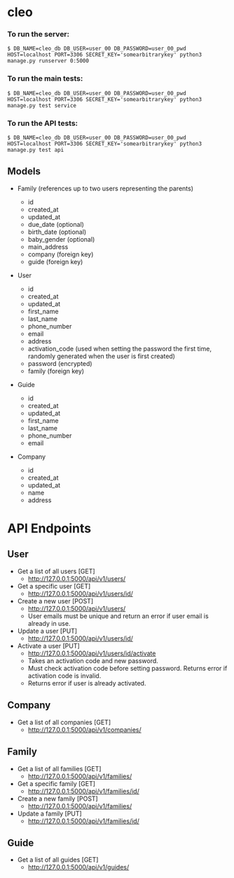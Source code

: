 # cleo


### To run the server:

```$ DB_NAME=cleo_db DB_USER=user_00 DB_PASSWORD=user_00_pwd HOST=localhost PORT=3306 SECRET_KEY='somearbitrarykey' python3 manage.py runserver 0:5000```

### To run the main tests:

```$ DB_NAME=cleo_db DB_USER=user_00 DB_PASSWORD=user_00_pwd HOST=localhost PORT=3306 SECRET_KEY='somearbitrarykey' python3 manage.py test service```


### To run the API tests:

```$ DB_NAME=cleo_db DB_USER=user_00 DB_PASSWORD=user_00_pwd HOST=localhost PORT=3306 SECRET_KEY='somearbitrarykey' python3 manage.py test api```



## Models

- Family (references up to two users representing the parents)
  - id
  - created_at
  - updated_at
  - due_date (optional)
  - birth_date (optional)
  - baby_gender (optional)
  - main_address
  - company (foreign key)
  - guide (foreign key)
    
- User  
  - id
  - created_at
  - updated_at
  - first_name
  - last_name
  - phone_number
  - email
  - address
  - activation_code (used when setting the password the first time, randomly generated when the user is first created)
  - password (encrypted)
  - family (foreign key)  
  
- Guide  
  - id
  - created_at
  - updated_at
  - first_name
  - last_name
  - phone_number
  - email
 
- Company
  - id
  - created_at
  - updated_at
  - name
  - address
  
# API Endpoints

## User
- Get a list of all users [GET]  
  - http://127.0.0.1:5000/api/v1/users/  
- Get a specific user [GET]  
  - http://127.0.0.1:5000/api/v1/users/id/  
- Create a new user [POST]  
  - http://127.0.0.1:5000/api/v1/users/
  - User emails must be unique and return an error if user email is already in use.
- Update a user [PUT]  
  - http://127.0.0.1:5000/api/v1/users/id/  
- Activate a user [PUT]  
  - http://127.0.0.1:5000/api/v1/users/id/activate
  - Takes an activation code and new password.
  - Must check activation code before setting password.  Returns error if activation code is invalid.
  - Returns error if user is already activated.

## Company
- Get a list of all companies [GET]  
  - http://127.0.0.1:5000/api/v1/companies/  

## Family
- Get a list of all families [GET]  
  - http://127.0.0.1:5000/api/v1/families/  
- Get a specific family [GET]  
  - http://127.0.0.1:5000/api/v1/families/id/
- Create a new family [POST]  
  - http://127.0.0.1:5000/api/v1/families/
- Update a family [PUT]  
  - http://127.0.0.1:5000/api/v1/families/id/ 

## Guide
- Get a list of all guides [GET]  
  - http://127.0.0.1:5000/api/v1/guides/  
